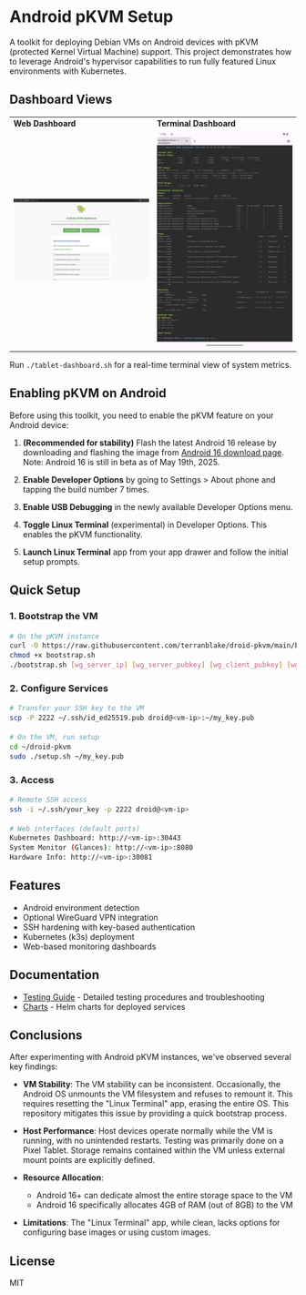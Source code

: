# Android pKVM Setup

A toolkit for deploying Debian VMs on Android devices with pKVM (protected Kernel Virtual Machine) support. This project demonstrates how to leverage Android's hypervisor capabilities to run fully featured Linux environments with Kubernetes.

## Dashboard Views

<div align="center">
  <table>
    <tr>
      <td width="50%"><strong>Web Dashboard</strong></td>
      <td width="50%"><strong>Terminal Dashboard</strong></td>
    </tr>
    <tr>
      <td><img src="static/images/dashboard-screenshot.png" alt="Web Dashboard" width="100%"></td>
      <td><img src="static/images/tablet-dashboard-screenshot.png" alt="Terminal Dashboard" width="100%"></td>
    </tr>
  </table>
</div>

Run `./tablet-dashboard.sh` for a real-time terminal view of system metrics.

## Enabling pKVM on Android

Before using this toolkit, you need to enable the pKVM feature on your Android device:

1. **(Recommended for stability)** Flash the latest Android 16 release by downloading and flashing the image from [Android 16 download page](https://developer.android.com/about/versions/16/download). Note: Android 16 is still in beta as of May 19th, 2025.

2. **Enable Developer Options** by going to Settings > About phone and tapping the build number 7 times.

3. **Enable USB Debugging** in the newly available Developer Options menu.

4. **Toggle Linux Terminal** (experimental) in Developer Options. This enables the pKVM functionality.

5. **Launch Linux Terminal** app from your app drawer and follow the initial setup prompts.

## Quick Setup

### 1. Bootstrap the VM

```bash
# On the pKVM instance
curl -O https://raw.githubusercontent.com/terranblake/droid-pkvm/main/bootstrap.sh
chmod +x bootstrap.sh
./bootstrap.sh [wg_server_ip] [wg_server_pubkey] [wg_client_pubkey] [wg_client_privkey]
```

### 2. Configure Services

```bash
# Transfer your SSH key to the VM
scp -P 2222 ~/.ssh/id_ed25519.pub droid@<vm-ip>:~/my_key.pub

# On the VM, run setup
cd ~/droid-pkvm
sudo ./setup.sh ~/my_key.pub
```

### 3. Access

```bash
# Remote SSH access
ssh -i ~/.ssh/your_key -p 2222 droid@<vm-ip>

# Web interfaces (default ports)
Kubernetes Dashboard: http://<vm-ip>:30443
System Monitor (Glances): http://<vm-ip>:8080
Hardware Info: http://<vm-ip>:30081
```

## Features

- Android environment detection
- Optional WireGuard VPN integration
- SSH hardening with key-based authentication
- Kubernetes (k3s) deployment
- Web-based monitoring dashboards

## Documentation

- [Testing Guide](TESTING.md) - Detailed testing procedures and troubleshooting
- [Charts](charts/) - Helm charts for deployed services

## Conclusions

After experimenting with Android pKVM instances, we've observed several key findings:

- **VM Stability**: The VM stability can be inconsistent. Occasionally, the Android OS unmounts the VM filesystem and refuses to remount it. This requires resetting the "Linux Terminal" app, erasing the entire OS. This repository mitigates this issue by providing a quick bootstrap process.

- **Host Performance**: Host devices operate normally while the VM is running, with no unintended restarts. Testing was primarily done on a Pixel Tablet. Storage remains contained within the VM unless external mount points are explicitly defined.

- **Resource Allocation**: 
  - Android 16+ can dedicate almost the entire storage space to the VM
  - Android 16 specifically allocates 4GB of RAM (out of 8GB) to the VM

- **Limitations**: The "Linux Terminal" app, while clean, lacks options for configuring base images or using custom images.

## License

MIT 